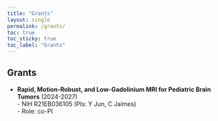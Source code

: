 ```yaml
---
title: "Grants"
layout: single
permalink: /grants/
toc: true
toc_sticky: true
toc_label: "Grants"
---
```


## Grants
* **Rapid, Motion-Robust, and Low-Gadolinium MRI for Pediatric Brain Tumors** (2024-2027)\
-&nbsp;NIH R21EB036105 (PIs: Y Jun, C Jaimes)\
-&nbsp;Role: co-PI